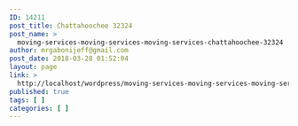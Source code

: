 ```yaml
---
ID: 14211
post_title: Chattahoochee 32324
post_name: >
  moving-services-moving-services-moving-services-chattahoochee-32324
author: mrgabonijeff@gmail.com
post_date: 2018-03-28 01:52:04
layout: page
link: >
  http://localhost/wordpress/moving-services-moving-services-moving-services-chattahoochee-32324/
published: true
tags: [ ]
categories: [ ]
---
```

